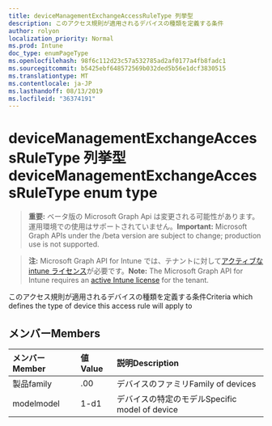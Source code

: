 ```yaml
---
title: deviceManagementExchangeAccessRuleType 列挙型
description: このアクセス規則が適用されるデバイスの種類を定義する条件
author: rolyon
localization_priority: Normal
ms.prod: Intune
doc_type: enumPageType
ms.openlocfilehash: 98f6c112d23c57a532785ad2af0177a4fb8fadc1
ms.sourcegitcommit: b5425ebf648572569b032ded5b56e1dcf3830515
ms.translationtype: MT
ms.contentlocale: ja-JP
ms.lasthandoff: 08/13/2019
ms.locfileid: "36374191"
---
```

# <a name="devicemanagementexchangeaccessruletype-enum-type"></a><span data-ttu-id="f63ba-103">deviceManagementExchangeAccessRuleType 列挙型</span><span class="sxs-lookup"><span data-stu-id="f63ba-103">deviceManagementExchangeAccessRuleType enum type</span></span>

> <span data-ttu-id="f63ba-104">**重要:** ベータ版の Microsoft Graph Api は変更される可能性があります。運用環境での使用はサポートされていません。</span><span class="sxs-lookup"><span data-stu-id="f63ba-104">**Important:** Microsoft Graph APIs under the /beta version are subject to change; production use is not supported.</span></span>

> <span data-ttu-id="f63ba-105">**注:** Microsoft Graph API for Intune では、テナントに対して[アクティブな intune ライセンス](https://go.microsoft.com/fwlink/?linkid=839381)が必要です。</span><span class="sxs-lookup"><span data-stu-id="f63ba-105">**Note:** The Microsoft Graph API for Intune requires an [active Intune license](https://go.microsoft.com/fwlink/?linkid=839381) for the tenant.</span></span>

<span data-ttu-id="f63ba-106">このアクセス規則が適用されるデバイスの種類を定義する条件</span><span class="sxs-lookup"><span data-stu-id="f63ba-106">Criteria which defines the type of device this access rule will apply to</span></span>

## <a name="members"></a><span data-ttu-id="f63ba-107">メンバー</span><span class="sxs-lookup"><span data-stu-id="f63ba-107">Members</span></span>
|<span data-ttu-id="f63ba-108">メンバー</span><span class="sxs-lookup"><span data-stu-id="f63ba-108">Member</span></span>|<span data-ttu-id="f63ba-109">値</span><span class="sxs-lookup"><span data-stu-id="f63ba-109">Value</span></span>|<span data-ttu-id="f63ba-110">説明</span><span class="sxs-lookup"><span data-stu-id="f63ba-110">Description</span></span>|
|:---|:---|:---|
|<span data-ttu-id="f63ba-111">製品</span><span class="sxs-lookup"><span data-stu-id="f63ba-111">family</span></span>|<span data-ttu-id="f63ba-112">.0</span><span class="sxs-lookup"><span data-stu-id="f63ba-112">0</span></span>|<span data-ttu-id="f63ba-113">デバイスのファミリ</span><span class="sxs-lookup"><span data-stu-id="f63ba-113">Family of devices</span></span>|
|<span data-ttu-id="f63ba-114">model</span><span class="sxs-lookup"><span data-stu-id="f63ba-114">model</span></span>|<span data-ttu-id="f63ba-115">1-d</span><span class="sxs-lookup"><span data-stu-id="f63ba-115">1</span></span>|<span data-ttu-id="f63ba-116">デバイスの特定のモデル</span><span class="sxs-lookup"><span data-stu-id="f63ba-116">Specific model of device</span></span>|



